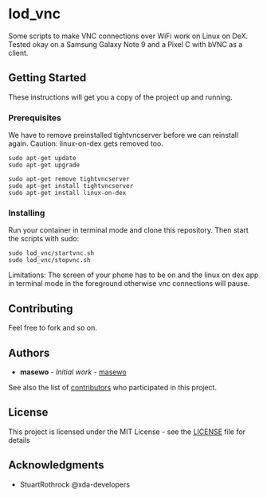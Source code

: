 # lod_vnc

Some scripts to make VNC connections over WiFi work on Linux on DeX. Tested okay on a Samsung Galaxy Note 9 and a Pixel C with bVNC as a client.

## Getting Started

These instructions will get you a copy of the project up and running.

### Prerequisites

We have to remove preinstalled tightvncserver before we can reinstall again. Caution: linux-on-dex gets removed too.

```
sudo apt-get update
sudo apt-get upgrade

sudo apt-get remove tightvncserver
sudo apt-get install tightvncserver
sudo apt-get install linux-on-dex
```

### Installing

Run your container in terminal mode and clone this repository. Then start the scripts with sudo:

```
sudo lod_vnc/startvnc.sh
sudo lod_vnc/stopvnc.sh
```

Limitations: The screen of your phone has to be on and the linux on dex app in terminal mode in the foreground otherwise vnc connections will pause.

## Contributing

Feel free to fork and so on.

## Authors

* **masewo** - *Initial work* - [masewo](https://github.com/masewo)

See also the list of [contributors](https://github.com/masewo/lod_vnc/contributors) who participated in this project.

## License

This project is licensed under the MIT License - see the [LICENSE](LICENSE) file for details

## Acknowledgments

* StuartRothrock @xda-developers
